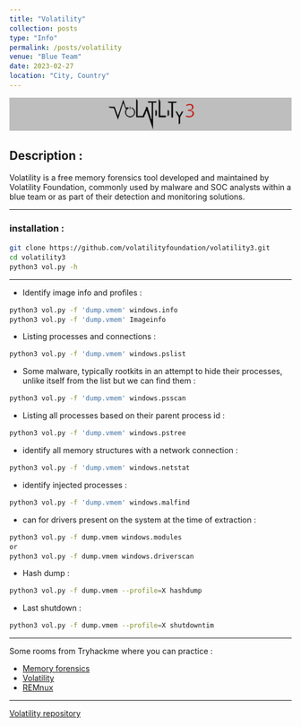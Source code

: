 ```yaml
---
title: "Volatility"
collection: posts
type: "Info"
permalink: /posts/volatility
venue: "Blue Team"
date: 2023-02-27
location: "City, Country"
---
```


![volatility](/images/volatility3.jpg)

## Description :
Volatility is a free memory forensics tool developed and maintained by Volatility Foundation, commonly used by malware and SOC analysts within a blue team or as part of their detection and monitoring solutions.

--- 

### installation :
```bash
git clone https://github.com/volatilityfoundation/volatility3.git
cd volatility3
python3 vol.py -h
```

---

* Identify image info and profiles :
```bash
python3 vol.py -f 'dump.vmem' windows.info
python3 vol.py -f 'dump.vmem' Imageinfo
```

* Listing processes and connections :
```bash
python3 vol.py -f 'dump.vmem' windows.pslist
```

* Some malware, typically rootkits in an attempt to hide their processes, unlike itself from the list but we can find them :

```bash
python3 vol.py -f 'dump.vmem' windows.psscan
```

* Listing all processes based on their parent process id :
```bash
python3 vol.py -f 'dump.vmem' windows.pstree
```

* identify all memory structures with a network connection :
```bash
python3 vol.py -f 'dump.vmem' windows.netstat
```

* identify injected processes : 
```bash
python3 vol.py -f 'dump.vmem' windows.malfind
```

* can for drivers present on the system at the time of extraction :
```bash
python3 vol.py -f dump.vmem windows.modules
or 
python3 vol.py -f dump.vmem windows.driverscan
```

* Hash dump : 
```bash
python3 vol.py -f dump.vmem --profile=X hashdump
```

* Last shutdown : 
```bash
python3 vol.py -f dump.vmem --profile=X shutdowntim
```

--- 
Some rooms from Tryhackme where you can practice :
* [Memory forensics](https://tryhackme.com/room/memoryforensics)
* [Volatility](https://tryhackme.com/room/volatility)
* [REMnux](https://tryhackme.com/room/malremnuxv2)

---

[Volatility repository](https://github.com/volatilityfoundation/volatility3)
